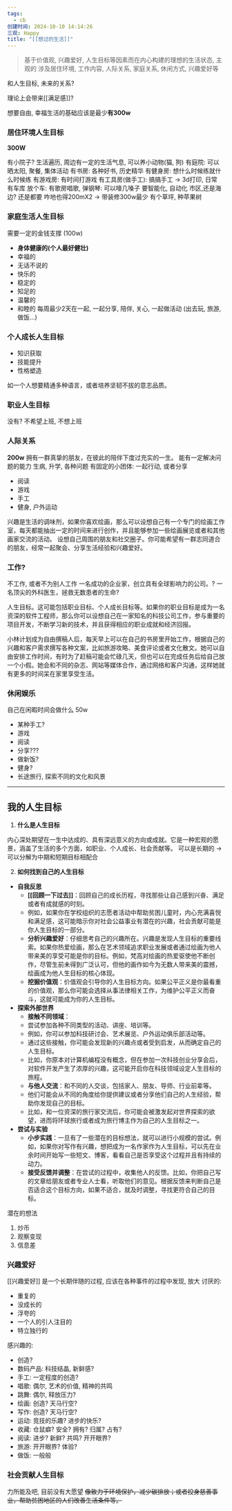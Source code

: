 ```yaml
---
tags:
  - cb
创建时间: 2024-10-10 14:14:26
三观: Happy
title: "[[想过的生活]]"
---
```


> 基于价值观, 兴趣爱好, 人生目标等因素而在内心构建的理想的生活状态, 主观的
> 涉及居住环境, 工作内容, 人际关系, 家庭关系, 休闲方式, 兴趣爱好等

和人生目标, 未来的关系? 

理论上会带来[[满足感]]?

想要自由, 幸福生活的基础应该是最少**有300w**


### 居住环境人生目标
**300W**

有小院子?  生活遍历, 周边有一定的生活气息, 可以养小动物(猫, 狗)
有庭院: 可以晒太阳, 聚餐, 集体活动
有书房: 各种好书, 历史精华
有健身房: 想什么时候练就什么时候练
有游戏房: 有时间打游戏
有工具房(做手工): 搞搞手工 -> 3d打印, 日常
有车库 放个车: 
有歌房唱歌, 弹钢琴: 可以嚎几嗓子
要智能化, 自动化
市区,还是海边? 还是都要
咋地也得200mX2  -> 带装修300w最少
有个草坪, 种苹果树


### 家庭生活人生目标

需要一定的金钱支撑 (100w)
* **身体健康的(个人最好健壮)**
* 幸福的
* 无话不说的
* 快乐的
* 稳定的
* 知足的
* 温馨的
* 和睦的
每周最少2天在一起, 一起分享, 陪伴, 关心, 一起做活动 (出去玩, 旅游, 做饭...)

### 个人成长人生目标

* 知识获取
* 技能提升
* 性格塑造

如一个人想要精通多种语言，或者培养坚韧不拔的意志品质。

### 职业人生目标
没有? 不希望上班, 不想上班

### 人际关系
**200w**
拥有一群真挚的朋友，在彼此的陪伴下度过充实的一生。
能有一定解决问题的能力 
生病, 升学, 各种问题
有固定的小团体:   一起行动, 或者分享
* 阅读
* 游戏
* 手工
* 健身, 户外运动

兴趣是生活的调味剂，如果你喜欢绘画，那么可以设想自己有一个专门的绘画工作室，每天都能抽出一定的时间来进行创作，并且能够参加一些绘画展览或者和其他画家交流的活动。
设想自己周围的朋友和社交圈子。你可能希望有一群志同道合的朋友，经常一起聚会、分享生活经验和兴趣爱好。

### 工作? 
不工作, 或者不为别人工作
一名成功的企业家，创立具有全球影响力的公司。?
一名顶尖的外科医生，拯救无数患者的生命? 

人生目标。这可能包括职业目标、个人成长目标等。如果你的职业目标是成为一名资深的软件工程师，那么你可以设想自己在一家知名的科技公司工作，参与重要的项目开发，不断学习新的技术，并且获得相应的职业成就和经济回报。

小林计划成为自由撰稿人后，每天早上可以在自己的书房里开始工作，根据自己的兴趣和客户需求撰写各种文案，比如旅游攻略、美食评论或者文化散文。她可以自由安排工作时间，有时为了赶稿可能会忙碌几天，但也可以在完成任务后给自己放一个小假。她会和不同的杂志、网站等媒体合作，通过网络和客户沟通，这样她就有更多的时间呆在家里享受生活。

### 休闲娱乐
自己在闲暇时间会做什么
50w
* 某种手工? 
* 游戏
* 阅读
* 分享??? 
* 做新饭? 
* 健身? 
* 长途旅行, 探索不同的文化和风景






---


## 我的人生目标

1. **什么是人生目标**

内心深处期望在一生中达成的、具有深远意义的方向或成就。它是一种宏观的愿景，涵盖了生活的多个方面，如职业、个人成长、社会贡献等。
可以是长期的 -> 可以分解为中期和短期目标相配合

2. **如何找到自己的人生目标**

- **自我反思**
    - **[[回顾一下过去]]**：回顾自己的成长历程，寻找那些让自己感到兴奋、满足或者有成就感的时刻。
    - 例如，如果你在学校组织的志愿者活动中帮助贫困儿童时，内心充满喜悦和满足感，这可能暗示你对社会公益事业有潜在的兴趣，社会贡献可能是你人生目标的一部分。
    - **分析兴趣爱好**：仔细思考自己的兴趣所在。兴趣是发现人生目标的重要线索。如果你热爱绘画，那么在艺术领域追求职业发展或者通过绘画为他人带来美的享受可能是你的目标。例如，梵高对绘画的热爱驱使他不断创作，尽管生前未得到广泛认可，但他的画作如今为无数人带来美的震撼，绘画成为他人生目标的核心体现。
    - **挖掘价值观**：价值观会引导你的人生目标方向。如果公平正义是你最看重的价值观，那么你可能会选择从事法律相关工作，为维护公平正义而奋斗，这就可能成为你的人生目标。
- **探索外部世界**
    - **接触不同领域**：
    - 尝试参加各种不同类型的活动、讲座、培训等。
    - 例如，你可以参加科技研讨会、艺术展览、户外运动俱乐部活动等。
    - 通过这些接触，你可能会发现新的兴趣点或者受到启发，从而确定自己的人生目标。
    - 比如，你原本对计算机编程没有概念，但在参加一次科技创业分享会后，对软件开发产生了浓厚的兴趣，这可能开启你在科技领域设定人生目标的旅程。
    - **与他人交流**：和不同的人交谈，包括家人、朋友、导师、行业前辈等。
    - 他们可能会从不同的角度给你提供建议或者分享他们自己的人生经验，帮助你发现自己的目标。
    - 比如，和一位资深的旅行家交流后，你可能会被激发起对世界探索的欲望，进而将环球旅行或者成为旅行博主作为自己的人生目标之一。
- **尝试与实验**
    - **小步实践**：一旦有了一些潜在的目标想法，就可以进行小规模的尝试。例如，如果你对写作有兴趣，想把成为一名作家作为人生目标，可以先在业余时间开始写一些短文、博客，看看自己是否享受这个过程并且有持续的动力。
    - **接受反馈并调整**：在尝试的过程中，收集他人的反馈。比如，你把自己写的文章给朋友或者专业人士看，听取他们的意见。根据反馈来判断自己是否适合这个目标方向，如果不适合，就及时调整，寻找更符合自己的目标。


潜在的想法
1. 炒币
2. 观察变现
3. 信息差




### 兴趣爱好

[[兴趣爱好]] 是一个长期伴随的过程, 应该在各种事件的过程中发现, 放大
讨厌的: 
* 重复的
* 没成长的
* 浮夸的
* 一个人的引人注目的
* 特立独行的

感兴趣的: 
* 创造? 
* 数码产品: 科技结晶, 新鲜感? 
* 手工: 一定程度的创造? 
* 唱歌: 偶尔, 艺术的价值, 精神的共鸣
* 跳舞: 偶尔, 释放压力? 
* 绘画: 创造?  天马行空? 
* 写作: 创造?  天马行空? 
* 运动: 竞技的乐趣? 进步的快乐? 
* 收藏: 仓鼠癖?  安全?  拥有? 归属?  占有? 
* 阅读: 进步? 新鲜? 共鸣? 开开眼界? 
* 旅游: 开开眼界? 体验? 
* 做饭: 一般般 


### 社会贡献人生目标
力所能及吧, 目前没有大愿望
~~像致力于环境保护，减少碳排放；或者投身慈善事业，帮助贫困地区的人们改善生活条件等。~~
